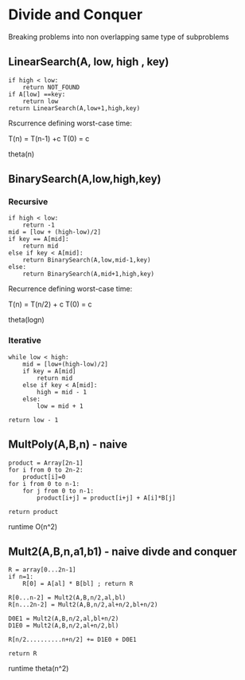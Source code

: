 # Divide and Conquer

Breaking problems into non overlapping same type of subproblems

## LinearSearch(A, low, high , key)

	if high < low:
		return NOT_FOUND
	if A[low] ==key:
		return low
	return LinearSearch(A,low+1,high,key)


Rscurrence defining worst-case time:

T(n) = T(n-1) +c
T(0) = c

theta(n)

## BinarySearch(A,low,high,key)

### Recursive 
	if high < low:
		return -1
	mid = [low + (high-low)/2]
	if key == A[mid]:
		return mid
	else if key < A[mid]:
		return BinarySearch(A,low,mid-1,key)
	else:
		return BinarySearch(A,mid+1,high,key)


Recurrence defining worst-case time:

T(n) = T(n/2) + c
T(0) = c

theta(logn)

### Iterative 

	while low < high:
		mid = [low+(high-low)/2]
		if key = A[mid]
			return mid
		else if key < A[mid]:
			high = mid - 1
		else: 
			low = mid + 1

	return low - 1




## MultPoly(A,B,n) - naive

	product = Array[2n-1]
	for i from 0 to 2n-2:
		product[i]=0
	for i from 0 to n-1:
		for j from 0 to n-1:
			product[i+j] = product[i+j] + A[i]*B[j]

	return product

runtime O(n^2)

## Mult2(A,B,n,a1,b1) -  naive divde and conquer
	R = array[0...2n-1]
	if n=1:
		R[0] = A[al] * B[bl] ; return R

	R[0...n-2] = Mult2(A,B,n/2,al,bl)
	R[n...2n-2] = Mult2(A,B,n/2,al+n/2,bl+n/2)

	D0E1 = Mult2(A,B,n/2,al,bl+n/2)
	D1E0 = Mult2(A,B,n/2,al+n/2,bl)

	R[n/2..........n+n/2] += D1E0 + D0E1

	return R


runtime theta(n^2)







